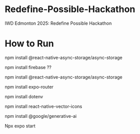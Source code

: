 # Redefine-Possible-Hackathon
IWD Edmonton 2025: Redefine Possible Hackathon

# How to Run
npm install @react-native-async-storage/async-storage

npm install firebase ??

npm install @react-native-async-storage/async-storage

npm install expo-router

npm install dotenv

npm install react-native-vector-icons

npm install @google/generative-ai

Npx expo start


